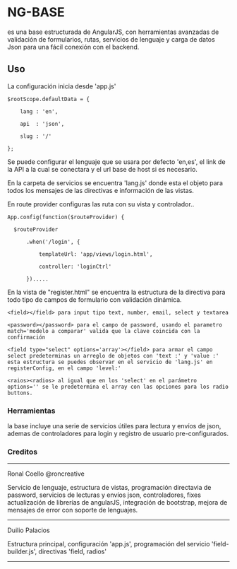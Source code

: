 NG-BASE
===========

es una base estructurada de AngularJS, con herramientas avanzadas de validación de formularios, rutas, servicios de lenguaje 
y carga de datos Json para una fácil conexión con el backend.

## Uso

La configuración inicia desde 'app.js' 

    $rootScope.defaultData = {

        lang : 'en',

        api  : 'json',

        slug : '/'

    };

Se puede configurar el lenguaje que se usara por defecto 'en,es', el link de la API a la cual se conectara y el url base de host si es necesario.

En la carpeta de servicios se encuentra 'lang.js' donde esta el objeto para todos los mensajes de las directivas e información de las vistas.

En route provider configuras las ruta con su vista y controlador..

	App.config(function($routeProvider) {

	  $routeProvider

	      .when('/login', {

	          templateUrl: 'app/views/login.html',

	          controller: 'loginCtrl'

	      }).....

En la vista de "register.html" se encuentra la estructura de la directiva para todo tipo de campos de formulario con validación dinámica.

	<field></field> para input tipo text, number, email, select y textarea

	<password></password> para el campo de password, usando el parametro match='modelo a comparar' valida que la clave coincida con la confirmación

	<field type="select" options='array'></field> para armar el campo select predeterminas un arreglo de objetos con 'text :' y 'value :' esta estructura se puedes observar en el servicio de 'lang.js' en registerConfig, en el campo 'level:' 

	<raios><radios> al igual que en los 'select' en el parámetro options='' se le predetermina el array con las opciones para los radio buttons.

### Herramientas

la base incluye una serie de servicios útiles para lectura y envíos de json, ademas de controladores para login y registro de usuario pre-configurados.

### Creditos

_____________

Ronal Coello  @roncreative

Servicio de lenguaje, estructura de vistas, programación directavia de password, servicios de lecturas y envíos json, controladores, fixes actualización de librerías de angularJS, integración de bootstrap, mejora de mensajes de error con soporte de lenguajes. 
_____________

Duilio Palacios

Estructura principal, configuración 'app.js', programación del servicio 'field-builder.js', directivas 'field, radios'
_____________